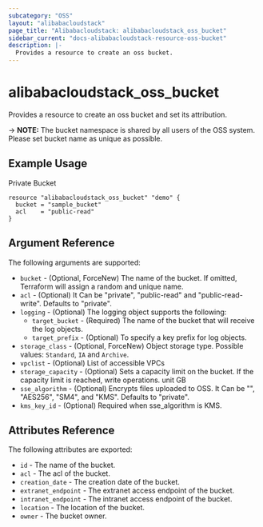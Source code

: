 ```yaml
---
subcategory: "OSS"
layout: "alibabacloudstack"
page_title: "Alibabacloudstack: alibabacloudstack_oss_bucket"
sidebar_current: "docs-alibabacloudstack-resource-oss-bucket"
description: |-
  Provides a resource to create an oss bucket.
---
```


# alibabacloudstack\_oss\_bucket

Provides a resource to create an oss bucket and set its attribution.

-> **NOTE:** The bucket namespace is shared by all users of the OSS system. Please set bucket name as unique as possible.


## Example Usage

Private Bucket

```
resource "alibabacloudstack_oss_bucket" "demo" {
  bucket = "sample_bucket"
  acl    = "public-read"
}
```

## Argument Reference

The following arguments are supported:

* `bucket` - (Optional, ForceNew) The name of the bucket. If omitted, Terraform will assign a random and unique name.
* `acl` - (Optional) It Can be "private", "public-read" and "public-read-write". Defaults to "private".
* `logging` - (Optional) The logging object supports the following:
  * `target_bucket` - (Required) The name of the bucket that will receive the log objects.
  * `target_prefix` - (Optional) To specify a key prefix for log objects. 
* `storage_class` - (Optional, ForceNew) Object storage type. Possible values: `Standard`, `IA` and `Archive`.
* `vpclist` - (Optional) List of accessible VPCs
* `storage_capacity` - (Optional) Sets a capacity limit on the bucket. If the capacity limit is reached, write operations. unit GB
* `sse_algorithm` - (Optional) Encrypts files uploaded to OSS. It Can be "", "AES256", "SM4", and "KMS". Defaults to "private".
* `kms_key_id` - (Optional) Required when sse_algorithm is KMS.



## Attributes Reference

The following attributes are exported:

* `id` - The name of the bucket.
* `acl` - The acl of the bucket.
* `creation_date` - The creation date of the bucket.
* `extranet_endpoint` - The extranet access endpoint of the bucket.
* `intranet_endpoint` - The intranet access endpoint of the bucket.
* `location` - The location of the bucket.
* `owner` - The bucket owner.

